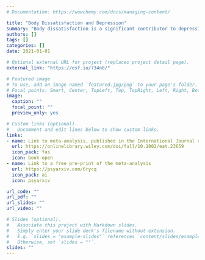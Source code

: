 ```yaml
---
# Documentation: https://wowchemy.com/docs/managing-content/

title: "Body Dissatisfaction and Depression"
summary: "Body dissatisfaction is a significant contributor to depression among adolescents, and may contribute to the gender gap in depression that emerges in that period. Despite this, the effect of body dissatisfaction interventions on depression has remained largely unknown. Working with Dr. Jessica Schleider and the Lab for Scalable Mental Health, Isaac has conducted a meta-analysis on this subject, revealing that body dissatisfaction interventions have significant effects on depression outcomes - even when they don't target depression directly. Isaac is continuing this line of work by developing a single-session intervention for teens experiencing both body dissatisfaction and depression"
authors: []
tags: []
categories: []
date: 2021-01-01

# Optional external URL for project (replaces project detail page).
external_link: "https://osf.io/734n8/"

# Featured image
# To use, add an image named `featured.jpg/png` to your page's folder.
# Focal points: Smart, Center, TopLeft, Top, TopRight, Left, Right, BottomLeft, Bottom, BottomRight.
image:
  caption: ""
  focal_point: ""
  preview_only: yes

# Custom links (optional).
#   Uncomment and edit lines below to show custom links.
links:
- name: Link to meta-analysis, published in the International Journal of Eating Disorders
  url: https://onlinelibrary.wiley.com/doi/full/10.1002/eat.23659
  icon_pack: fas
  icon: book-open
- name: Link to a free pre-print of the meta-analysis
  url: https://psyarxiv.com/6rycq
  icon_pack: ai
  icon: psyarxiv

url_code: ""
url_pdf: ""
url_slides: ""
url_video: ""

# Slides (optional).
#   Associate this project with Markdown slides.
#   Simply enter your slide deck's filename without extension.
#   E.g. `slides = "example-slides"` references `content/slides/example-slides.md`.
#   Otherwise, set `slides = ""`.
slides: ""
---
```

